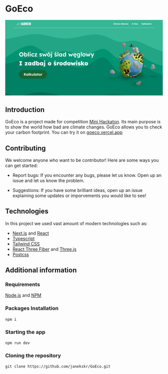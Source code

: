# GoEco

![Alt Website preview](https://github.com/janekskr/GoEco/blob/master/public/preview.png)
## Introduction 
GoEco is a project made for competition [Mini Hackaton](https://nowaakademia.org/mini-hackathon/mini-hackathon-edycja-iii/). Its main purpose is to show the world how bad are climate changes. GoEco allows you to check your carbon footprint. You can try it on [goeco.vercel.app](goeco.vercel.app)

## Contributing 
We welcome anyone who want to be contributor! Here are some ways you can get started:

- Report bugs: If you encounter any bugs, please let us know. Open up an issue and let us know the problem.

- Suggestions: If you have some brilliant ideas, open up an issue explaining some updates or imporvements you would like to see!

## Technologies
In this project we used vast amount of modern technologies such as:

- [Next.js](https://nextjs.org/) and [React](https://react.dev/)
- [Typescript](https://www.typescriptlang.org/)
- [Tailwind CSS](https://tailwindcss.com)
- [React Three Fiber](https://docs.pmnd.rs/react-three-fiber/getting-started/introduction) and [Three.js](https://threejs.org/)
- [Postcss](https://postcss.org/)

## Additional information

### Requirements

[Node.js](https://nodejs.org/en) and [NPM](https://www.npmjs.com/)

### Packages Installation

```shell
npm i
```

### Starting the app 

```shell
npm run dev
```

### Cloning the repository

```shell
git clone https://github.com/janekskr/GoEco.git
```
